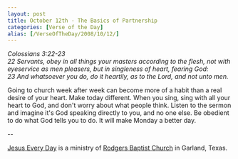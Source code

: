 ```yaml
---
layout: post
title: October 12th - The Basics of Partnership
categories: [Verse of the Day]
alias: [/VerseOfTheDay/2008/10/12/]
---
```


_Colossians 3:22-23  
22 Servants, obey in all things your masters according to the flesh,
not with eyeservice as men pleasers, but in singleness of heart,
fearing God:  
23 And whatsoever you do, do it heartily, as to the Lord, and not
unto men._

Going to church week after week can become more of a habit than a
real desire of your heart. Make today different. When you sing, sing
with all your heart to God, and don't worry about what people think.
Listen to the sermon and imagine it's God speaking directly to you,
and no one else. Be obedient to do what God tells you to do. It will
make Monday a better day.

 --

<a href=http://jesuseveryday.net>Jesus Every Day</a> is a ministry of <a href=http://rodgersbaptist.net>Rodgers Baptist Church</a> in Garland, Texas.
